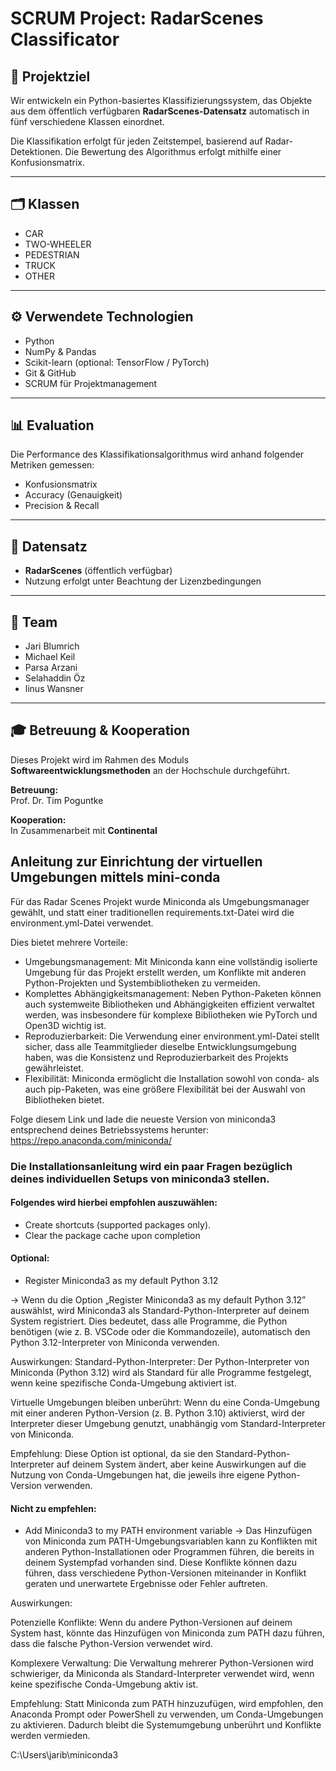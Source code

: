 # SCRUM Project: RadarScenes Classificator

## 🎯 Projektziel

Wir entwickeln ein Python-basiertes Klassifizierungssystem, das Objekte aus dem öffentlich verfügbaren **RadarScenes-Datensatz** automatisch in fünf verschiedene Klassen einordnet.

Die Klassifikation erfolgt für jeden Zeitstempel, basierend auf Radar-Detektionen. Die Bewertung des Algorithmus erfolgt mithilfe einer Konfusionsmatrix.

---

## 🗂️ Klassen

- CAR  
- TWO-WHEELER  
- PEDESTRIAN  
- TRUCK  
- OTHER  

---

## ⚙️ Verwendete Technologien

- Python
- NumPy & Pandas
- Scikit-learn (optional: TensorFlow / PyTorch)
- Git & GitHub
- SCRUM für Projektmanagement

---

## 📊 Evaluation

Die Performance des Klassifikationsalgorithmus wird anhand folgender Metriken gemessen:

- Konfusionsmatrix
- Accuracy (Genauigkeit)
- Precision & Recall

---

## 📁 Datensatz

- **RadarScenes** (öffentlich verfügbar)
- Nutzung erfolgt unter Beachtung der Lizenzbedingungen

---

## 👥 Team
- Jari Blumrich
- Michael Keil
- Parsa Arzani
- Selahaddin Öz
- linus Wansner

---

## 🎓 Betreuung & Kooperation

Dieses Projekt wird im Rahmen des Moduls **Softwareentwicklungsmethoden** an der Hochschule durchgeführt.

**Betreuung:**  
Prof. Dr. Tim Poguntke

**Kooperation:**  
In Zusammenarbeit mit **Continental**


## Anleitung zur Einrichtung der virtuellen Umgebungen mittels mini-conda

Für das Radar Scenes Projekt wurde Miniconda als Umgebungsmanager gewählt, und statt einer traditionellen requirements.txt-Datei wird die environment.yml-Datei verwendet.

Dies bietet mehrere Vorteile:

- Umgebungsmanagement: Mit Miniconda kann eine vollständig isolierte Umgebung für das Projekt erstellt werden, um Konflikte mit anderen Python-Projekten und Systembibliotheken zu vermeiden.
- Komplettes Abhängigkeitsmanagement: Neben Python-Paketen können auch systemweite Bibliotheken und Abhängigkeiten effizient verwaltet werden, was insbesondere für komplexe Bibliotheken wie    PyTorch und Open3D wichtig ist.
- Reproduzierbarkeit: Die Verwendung einer environment.yml-Datei stellt sicher, dass alle Teammitglieder dieselbe Entwicklungsumgebung haben, was die Konsistenz und Reproduzierbarkeit des Projekts gewährleistet.
- Flexibilität: Miniconda ermöglicht die Installation sowohl von conda- als auch pip-Paketen, was eine größere Flexibilität bei der Auswahl von Bibliotheken bietet.


Folge diesem Link und lade die neueste Version von miniconda3 entsprechend deines Betriebssystems herunter:
https://repo.anaconda.com/miniconda/

### Die Installationsanleitung wird ein paar Fragen bezüglich deines individuellen Setups von miniconda3 stellen.

#### Folgendes wird hierbei empfohlen auszuwählen:
- Create shortcuts (supported packages only).
- Clear the package cache upon completion

#### Optional:
- Register Miniconda3 as my default Python 3.12

-> Wenn du die Option „Register Miniconda3 as my default Python 3.12” auswählst, wird Miniconda3 als Standard-Python-Interpreter auf deinem System registriert. Dies bedeutet, dass alle Programme, die Python benötigen (wie z. B. VSCode oder die Kommandozeile), automatisch den Python 3.12-Interpreter von Miniconda verwenden.

Auswirkungen:
Standard-Python-Interpreter: Der Python-Interpreter von Miniconda (Python 3.12) wird als Standard für alle Programme festgelegt, wenn keine spezifische Conda-Umgebung aktiviert ist.

Virtuelle Umgebungen bleiben unberührt: Wenn du eine Conda-Umgebung mit einer anderen Python-Version (z. B. Python 3.10) aktivierst, wird der Interpreter dieser Umgebung genutzt, unabhängig vom Standard-Interpreter von Miniconda.

Empfehlung: Diese Option ist optional, da sie den Standard-Python-Interpreter auf deinem System ändert, aber keine Auswirkungen auf die Nutzung von Conda-Umgebungen hat, die jeweils ihre eigene Python-Version verwenden.

#### Nicht zu empfehlen:
- Add Miniconda3 to my PATH environment variable
-> Das Hinzufügen von Miniconda zum PATH-Umgebungsvariablen kann zu Konflikten mit anderen Python-Installationen oder Programmen führen, die bereits in deinem Systempfad vorhanden sind. Diese Konflikte können dazu führen, dass verschiedene Python-Versionen miteinander in Konflikt geraten und unerwartete Ergebnisse oder Fehler auftreten.

Auswirkungen:

Potenzielle Konflikte: Wenn du andere Python-Versionen auf deinem System hast, könnte das Hinzufügen von Miniconda zum PATH dazu führen, dass die falsche Python-Version verwendet wird.

Komplexere Verwaltung: Die Verwaltung mehrerer Python-Versionen wird schwieriger, da Miniconda als Standard-Interpreter verwendet wird, wenn keine spezifische Conda-Umgebung aktiv ist.

Empfehlung: Statt Miniconda zum PATH hinzuzufügen, wird empfohlen, den Anaconda Prompt oder PowerShell zu verwenden, um Conda-Umgebungen zu aktivieren. Dadurch bleibt die Systemumgebung unberührt und Konflikte werden vermieden.



C:\Users\jarib\miniconda3

